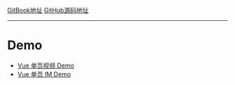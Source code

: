 [GitBook地址](https://mrleo.gitbooks.io/books/content)
[GitHub源码地址](https://github.com/MrLeo/books)
- - - 
# Demo
- [Vue 单页视频 Demo](https://github.com/MrLeo/vue-demo)
- [Vue 单页 IM Demo](https://github.com/MrLeo/vue-im-demo)